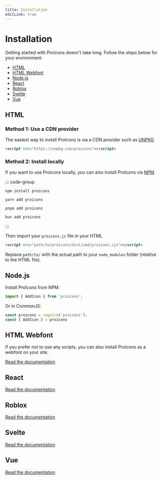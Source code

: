 ```yaml
---
title: Installation
editLink: true
---
```


# Installation
Getting started with ProIcons doesn't take long. Follow the steps below for your environment:

- [HTML](#html)
- [HTML Webfont](#html-webfont)
- [Node.js](#nodejs)
- [React](#react)
- [Roblox](#roblox)
- [Svelte](#svelte)
- [Vue](#vue)

## HTML
<!-- #region install-html -->
### Method 1: Use a CDN provider

The easiest way to install ProIcons is via a CDN provider such as [UNPKG](https://unpkg.com)

```html
<script src="https://unpkg.com/proicons"></script>
```

### Method 2: Install locally

If you want to use ProIcons locally, you can also install ProIcons via [NPM](https://npmjs.com/package/proicons).

<!-- #region install-general -->
::: code-group

```shell [NPM]
npm install proicons
```

```shell [Yarn]
yarn add proicons
```

```shell [PNPM]
pnpm add proicons
```

```shell [Bun]
bun add proicons
```

:::
<!-- #endregion install-general -->

Then import your `proicons.js` file in your HTML
```html
<script src="path/to/proicons/dist/umd/proicons.cjs"></script>
``` 
Replace `path/to/` with the actual path to your `node_modules` folder (relative to the HTML file).
<!-- #endregion install-html -->
## Node.js
<!-- #region install-node -->
Install ProIcons from NPM:

<!--@include: ./installation.md#install-general-->

```javascript
import { AddIcon } from 'proicons';
```
Or in CommonJS:
```javascript
const proicons = require('proicons');
const { AddIcon } = proicons
```
<!-- #endregion install-node -->
## HTML Webfont
If you prefer not to use any scripts, you can also install ProIcons as a webfont on your site.

<!-- @include: ../packages/webfont.md#install-webfont -->

[Read the documentation](webfont)

## React
<!-- @include: ../packages/react.md#install-react -->

[Read the documentation](react)

## Roblox
<!-- @include: ../packages/roblox.md#install-roblox -->

[Read the documentation](roblox)

## Svelte
<!-- @include: ../packages/svelte.md#install-svelte -->

[Read the documentation](svelte)

## Vue
<!-- @include: ../packages/vue.md#install-vue -->

[Read the documentation](vue)